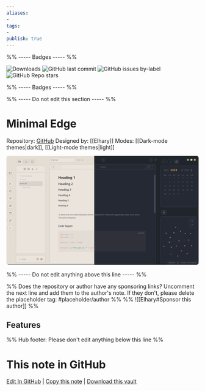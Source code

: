 ```yaml
---
aliases:
- 
tags: 
- 
publish: true
---
```


%% ----- Badges ----- %%

![Downloads](https://img.shields.io/badge/downloads-6520-573E7A?style=for-the-badge&logo=)
![GitHub last commit](https://img.shields.io/github/last-commit/Elhary/Obsidian-Minimal-Edge?color=573E7A&label=last%20update&logo=github&style=for-the-badge)
![GitHub issues by-label](https://img.shields.io/github/issues/Elhary/Obsidian-Minimal-Edge/help%20wanted?color=573E7A&logo=github&style=for-the-badge) 
![GitHub Repo stars](https://img.shields.io/github/stars/Elhary/Obsidian-Minimal-Edge?color=573E7A&logo=github&style=for-the-badge)

%% ----- Badges ----- %%

%% ----- Do not edit this section ----- %%

# Minimal Edge

Repository: [GitHub](https://github.com/Elhary/Obsidian-Minimal-Edge)
Designed by: [[Elhary]]
Modes: [[Dark-mode themes|dark]], [[Light-mode themes|light]]



![screenshot](https://github.com/Elhary/Obsidian-Minimal-Edge/raw/HEAD/minimal-edge.png)

%% ----- Do not edit anything above this line ----- %% 

%% Does the repository or author have any sponsoring links? Uncomment the next line and add them to the author's note. If they don't, please delete the placeholder tag: #placeholder/author %%
%% ![[Elhary#Sponsor this author]] %%


## Features



%% Hub footer: Please don't edit anything below this line %%

# This note in GitHub

<span class="git-footer">[Edit In GitHub](https://github.dev/obsidian-community/obsidian-hub/blob/main/02%20-%20Community%20Expansions/02.05%20All%20Community%20Expansions/Themes/Minimal%20Edge.md "git-hub-edit-note") | [Copy this note](https://raw.githubusercontent.com/obsidian-community/obsidian-hub/main/02%20-%20Community%20Expansions/02.05%20All%20Community%20Expansions/Themes/Minimal%20Edge.md "git-hub-copy-note") | [Download this vault](https://github.com/obsidian-community/obsidian-hub/archive/refs/heads/main.zip "git-hub-download-vault") </span>
